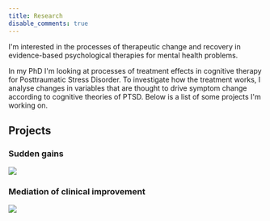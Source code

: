 ```yaml
---
title: Research
disable_comments: true
---
```


I'm interested in the processes of therapeutic change and recovery in evidence-based psychological therapies for mental health problems.

In my PhD I'm looking at processes of treatment effects in cognitive therapy for Posttraumatic Stress Disorder. 
To investigate how the treatment works, I analyse changes in variables that are thought to drive symptom change according to cognitive theories of PTSD.
Below is a list of some projects I'm working on. 

## Projects

### Sudden gains

<img src="/images/project-sg.png"/>

### Mediation of clinical improvement

<img src="/images/project-med.png"/>
